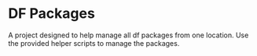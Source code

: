# DF Packages

A project designed to help manage all df packages from one location. Use the provided helper scripts to manage the packages.
